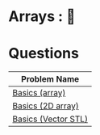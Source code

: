 # Arrays : :triangular_flag_on_post:



<h1>Questions</h1>
<table id = "example" class="SectionTable display" >
	<thead>
      <th>Problem Name</th>
	</thead>
    <tbody>
        <tr>
            <td><a href="https://github.com/LokeshSingh07/Data-Structures-and-Algorithms/blob/main/01%20Arrays/0_Basics.cpp">Basics (array)</a></td>
        </tr>
        <tr>
            <td><a href="https://github.com/LokeshSingh07/Data-Structures-and-Algorithms/blob/main/01%20Arrays/0_matrix.cpp">Basics (2D array)</a></td>
        </tr>
        <tr>
            <td><a href="https://github.com/LokeshSingh07/Data-Structures-and-Algorithms/blob/main/01%20Arrays/0_matrix.cpp">Basics (Vector STL)</a></td>
        </tr>
    </tbody>
</table>


